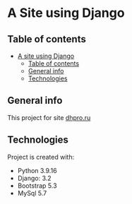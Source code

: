 # A Site using Django
## Table of contents
- [A site using Django](#a-blog-using-django)
  - [Table of contents](#table-of-contents)
  - [General info](#general-info)
  - [Technologies](#technologies)
## General info
This project for site [dhpro.ru](https://dhpro.ru/ "Go to site")
## Technologies
Project is created with:
* Python 3.9.16
* Django: 3.2
* Bootstrap 5.3
* MySql 5.7